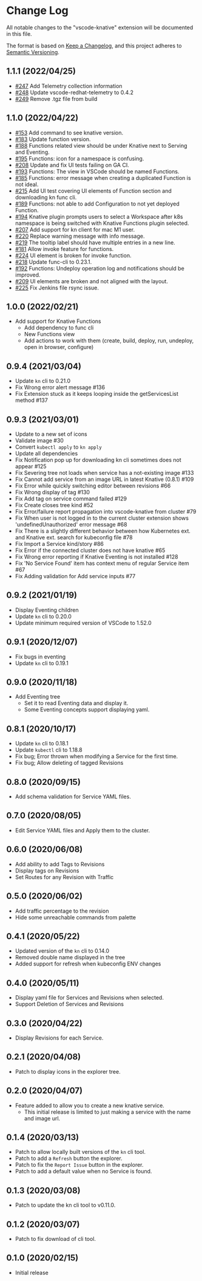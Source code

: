 # Change Log

All notable changes to the "vscode-knative" extension will be documented in this file.

The format is based on [Keep a Changelog](https://keepachangelog.com/en/1.0.0/),
and this project adheres to [Semantic Versioning](https://semver.org/spec/v2.0.0.html).

## 1.1.1 (2022/04/25)

- [#247](https://github.com/redhat-developer/vscode-knative/pull/247) Add Telemetry collection information
- [#248](https://github.com/redhat-developer/vscode-knative/pull/248) Update vscode-redhat-telemetry to 0.4.2
- [#249](https://github.com/redhat-developer/vscode-knative/pull/249) Remove .tgz file from build

## 1.1.0 (2022/04/22)

-  [#153](https://github.com/redhat-developer/vscode-knative/issues/153) Add command to see knative version.
-  [#183](https://github.com/redhat-developer/vscode-knative/pull/183) Update function version.
-  [#188](https://github.com/redhat-developer/vscode-knative/issues/188) Functions related view should be under Knative next to Serving and Eventing.
-  [#195](https://github.com/redhat-developer/vscode-knative/issues/195) Functions: icon for a namespace is confusing.
-  [#208](https://github.com/redhat-developer/vscode-knative/pull/208) Update and fix UI tests failing on GA CI.
-  [#193](https://github.com/redhat-developer/vscode-knative/issues/193) Functions: The view in VSCode should be named Functions.
-  [#185](https://github.com/redhat-developer/vscode-knative/issues/185) Functions: error message when creating a duplicated Function is not ideal.
-  [#215](https://github.com/redhat-developer/vscode-knative/issues/215) Add UI test covering UI elements of Function section and downloading kn func cli.
-  [#189](https://github.com/redhat-developer/vscode-knative/issues/189) Functions: not able to add Configuration to not yet deployed Function.
-  [#194](https://github.com/redhat-developer/vscode-knative/issues/194) Knative plugin prompts users to select a Workspace after k8s namespace is being switched with Knative Functions plugin selected.
-  [#207](https://github.com/redhat-developer/vscode-knative/issues/207) Add support for kn client for mac M1 user.
-  [#220](https://github.com/redhat-developer/vscode-knative/issues/220) Replace warning message with info message.
-  [#219](https://github.com/redhat-developer/vscode-knative/issues/219) The tooltip label should have multiple entries in a new line.
-  [#181](https://github.com/redhat-developer/vscode-knative/issues/181) Allow invoke feature for functions.
-  [#224](https://github.com/redhat-developer/vscode-knative/issues/224) UI element is broken for invoke function.
-  [#218](https://github.com/redhat-developer/vscode-knative/issues/218) Update func-cli to 0.23.1.
-  [#192](https://github.com/redhat-developer/vscode-knative/issues/192) Functions: Undeploy operation log and notifications should be improved.
-  [#209](https://github.com/redhat-developer/vscode-knative/issues/209) UI elements are broken and not aligned with the layout.
-  [#225](https://github.com/redhat-developer/vscode-knative/issues/225) Fix Jenkins file rsync issue.


## 1.0.0 (2022/02/21)

- Add support for Knative Functions
  - Add dependency to func cli
  - New Functions view
  - Add actions to work with them (create, build, deploy, run, undeploy, open in browser, configure)

## 0.9.4 (2021/03/04)

-  Update `kn` cli to 0.21.0
-  Fix Wrong error alert message #136
-  Fix Extension stuck as it keeps looping inside the getServicesList method #137

## 0.9.3 (2021/03/01)

-  Update to a new set of icons
-  Validate image #30
-  Convert `kubectl apply` to `kn apply`
-  Update all dependencies
-  Fix Notification pop up for downloading kn cli sometimes does not appear #125
-  Fix Severing tree not loads when service has a not-existing image #133
-  Fix Cannot add service from an image URL in latest Knative (0.8.1) #109
-  Fix Error while quickly switching editor between revisions #66
-  Fix Wrong display of tag #130
-  Fix Add tag on service command failed #129
-  Fix Create closes tree kind #52
-  Fix Error/failure report propagation into vscode-knative from cluster #79
-  Fix When user is not logged in to the current cluster extension shows 'undefinedUnauthorized' error message #68
-  Fix There is a slightly different behavior between how Kubernetes ext. and Knative ext. search for kubeconfig file #78
-  Fix Import a Service kind/story #86
-  Fix Error if the connected cluster does not have knative #65
-  Fix Wrong error reporting if Knative Eventing is not installed #128
-  Fix 'No Service Found' item has context menu of regular Service item #67
-  Fix Adding validation for Add service inputs #77

## 0.9.2 (2021/01/19)

-  Display Eventing children
-  Update `kn` cli to 0.20.0
-  Update minimum required version of VSCode to 1.52.0

## 0.9.1 (2020/12/07)

-  Fix bugs in eventing
-  Update `kn` cli to 0.19.1

## 0.9.0 (2020/11/18)

-  Add Eventing tree
   -  Set it to read Eventing data and display it.
   -  Some Eventing concepts support displaying yaml.

## 0.8.1 (2020/10/17)

-  Update `kn` cli to 0.18.1
-  Update `kubectl` cli to 1.18.8
-  Fix bug; Error thrown when modifying a Service for the first time.
-  Fix bug; Allow deleting of tagged Revisions

## 0.8.0 (2020/09/15)

-  Add schema validation for Service YAML files.

## 0.7.0 (2020/08/05)

-  Edit Service YAML files and Apply them to the cluster.

## 0.6.0 (2020/06/08)

-  Add ability to add Tags to Revisions
-  Display tags on Revisions
-  Set Routes for any Revision with Traffic

## 0.5.0 (2020/06/02)

-  Add traffic percentage to the revision
-  Hide some unreachable commands from palette

## 0.4.1 (2020/05/22)

- Updated version of the `kn` cli to 0.14.0
- Removed double name displayed in the tree
- Added support for refresh when kubeconfig ENV changes

## 0.4.0 (2020/05/11)

- Display yaml file for Services and Revisions when selected.
- Support Deletion of Services and Revisions

## 0.3.0 (2020/04/22)

- Display Revisions for each Service.

## 0.2.1 (2020/04/08)

- Patch to display icons in the explorer tree.

## 0.2.0 (2020/04/07)

- Feature added to allow you to create a new knative service.
  - This initial release is limited to just making a service with the name and image url.

## 0.1.4 (2020/03/13)

- Patch to allow locally built versions of the `kn` cli tool.
- Patch to add a `Refresh` button the explorer.
- Patch to fix the `Report Issue` button in the explorer.
- Patch to add a default value when no Service is found.

## 0.1.3 (2020/03/08)

- Patch to update the kn cli tool to v0.11.0.

## 0.1.2 (2020/03/07)

- Patch to fix download of cli tool.

## 0.1.0 (2020/02/15)

- Initial release
